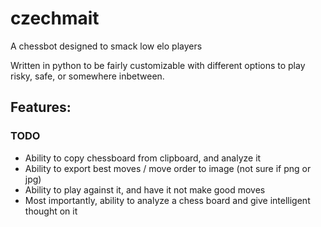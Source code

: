 # czechmait
A chessbot designed to smack low elo players

Written in python to be fairly customizable with different options to play risky, safe, or somewhere inbetween.

## Features:
### TODO
- Ability to copy chessboard from clipboard, and analyze it
- Ability to export best moves / move order to image (not sure if png or jpg)
- Ability to play against it, and have it not make good moves
- Most importantly, ability to analyze a chess board and give intelligent thought on it
